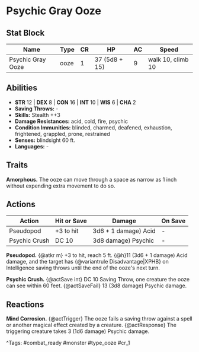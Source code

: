 # Psychic Gray Ooze

## Stat Block

| Name | Type | CR | HP | AC | Speed |
|------|------|----|----|----|-------|
| Psychic Gray Ooze | ooze | 1 | 37 (5d8 + 15) | 9 | walk 10, climb 10 |

## Abilities

- **STR** 12 | **DEX** 8 | **CON** 16 | **INT** 10 | **WIS** 6 | **CHA** 2
- **Saving Throws:** -  
- **Skills:** Stealth ++3  
- **Damage Resistances:** acid, cold, fire, psychic  
- **Condition Immunities:** blinded, charmed, deafened, exhaustion, frightened, grappled, prone, restrained  
- **Senses:** blindsight 60 ft.  
- **Languages:** -

## Traits

**Amorphous.** The ooze can move through a space as narrow as 1 inch without expending extra movement to do so.


## Actions

| Action | Hit or Save | Damage | On Save |
|--------|--------------|--------|----------|
| Pseudopod | +3 to hit | 3d6 + 1 damage) Acid | - |
| Psychic Crush | DC 10 | 3d8 damage) Psychic | - |

**Pseudopod.** {@atkr m} +3 to hit, reach 5 ft. {@h}11 (3d6 + 1 damage) Acid damage, and the target has {@variantrule Disadvantage|XPHB} on Intelligence saving throws until the end of the ooze's next turn.

**Psychic Crush.** {@actSave int} DC 10 Saving Throw, one creature the ooze can see within 60 feet. {@actSaveFail} 13 (3d8 damage) Psychic damage.

## Reactions

**Mind Corrosion.** {@actTrigger} The ooze fails a saving throw against a spell or another magical effect created by a creature. {@actResponse} The triggering creature takes 3 (1d6 damage) Psychic damage.



^Tags: #combat_ready #monster #type_ooze #cr_1
